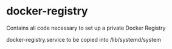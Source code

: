 # docker-registry
Contains all code necessary to set up a private Docker Registry

docker-registry.service to be copied into /lib/systemd/system


